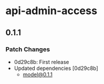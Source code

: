 # api-admin-access

## 0.1.1
### Patch Changes

- 0d29c8b: First release
- Updated dependencies [0d29c8b]
  - model@0.1.1
